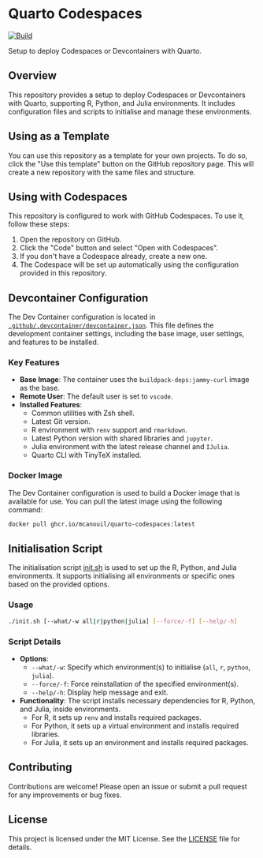 # Quarto Codespaces

[![Build](https://github.com/mcanouil/quarto-codespaces/actions/workflows/devcontainer.yml/badge.svg)](https://github.com/mcanouil/quarto-codespaces/actions/workflows/devcontainer.yml)

Setup to deploy Codespaces or Devcontainers with Quarto.

## Overview

This repository provides a setup to deploy Codespaces or Devcontainers with Quarto, supporting R, Python, and Julia environments.
It includes configuration files and scripts to initialise and manage these environments.

## Using as a Template

You can use this repository as a template for your own projects.
To do so, click the "Use this template" button on the GitHub repository page.
This will create a new repository with the same files and structure.

## Using with Codespaces

This repository is configured to work with GitHub Codespaces.
To use it, follow these steps:

1. Open the repository on GitHub.
2. Click the "Code" button and select "Open with Codespaces".
3. If you don't have a Codespace already, create a new one.
4. The Codespace will be set up automatically using the configuration provided in this repository.

## Devcontainer Configuration

The Dev Container configuration is located in [`.github/.devcontainer/devcontainer.json`](.github/.devcontainer/devcontainer.json).
This file defines the development container settings, including the base image, user settings, and features to be installed.

### Key Features

- **Base Image**: The container uses the `buildpack-deps:jammy-curl` image as the base.
- **Remote User**: The default user is set to `vscode`.
- **Installed Features**:
  - Common utilities with Zsh shell.
  - Latest Git version.
  - R environment with `renv` support and `rmarkdown`.
  - Latest Python version with shared libraries and `jupyter`.
  - Julia environment with the latest release channel and `IJulia`.
  - Quarto CLI with TinyTeX installed.

### Docker Image

The Dev Container configuration is used to build a Docker image that is available for use.
You can pull the latest image using the following command:

```sh
docker pull ghcr.io/mcanouil/quarto-codespaces:latest
```

## Initialisation Script

The initialisation script [init.sh](init.sh) is used to set up the R, Python, and Julia environments.
It supports initialising all environments or specific ones based on the provided options.

### Usage

```sh
./init.sh [--what/-w all|r|python|julia] [--force/-f] [--help/-h]
```

### Script Details

- **Options**:
  - `--what/-w`: Specify which environment(s) to initialise (`all`, `r`, `python`, `julia`).
  - `--force/-f`: Force reinstallation of the specified environment(s).
  - `--help/-h`: Display help message and exit.
- **Functionality**: The script installs necessary dependencies for R, Python, and Julia, inside environments.
  - For R, it sets up `renv` and installs required packages.
  - For Python, it sets up a virtual environment and installs required libraries.
  - For Julia, it sets up an environment and installs required packages.

## Contributing

Contributions are welcome!
Please open an issue or submit a pull request for any improvements or bug fixes.

## License

This project is licensed under the MIT License.
See the [LICENSE](LICENSE) file for details.
